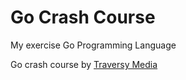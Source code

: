 # Go Crash Course

My exercise Go Programming Language

Go crash course by [Traversy Media](https://www.youtube.com/watch?v=SqrbIlUwR0U)